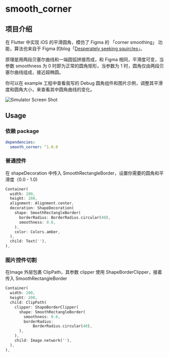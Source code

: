 # smooth_corner
## 项目介绍

在 Flutter 中实现 iOS 的平滑圆角，模仿了 Figma 的 「corner smoothing」 功能，算法也来自于 Figma 的blog「[Desperately seeking squircles](https://www.figma.com/blog/desperately-seeking-squircles/)」。

原理是用两段贝塞尔曲线和一端圆弧拼接而成，和 Figma 相同，平滑度可变，当参数 smoothness 为 0 时即为正常的圆角矩形，当参数为 1 时，圆角仅由两段贝塞尔曲线组成，接近超椭圆。

你可以在 example 工程中查看我写的 Debug 圆角组件和图片示例，调整其平滑度和圆角大小，来查看其中圆角曲线的变化。

![Simulator Screen Shot](https://user-images.githubusercontent.com/17538852/148490341-82821630-e4e7-4858-862d-d74049bd4002.png)

## Usage
### 依赖 package
```yaml
dependencies:
  smooth_corner: ^1.0.0
```

### 普通控件
在 shapeDecoration 中传入 SmoothRectangleBorder，设置你需要的圆角和平滑度（0.0 - 1.0)
```dart
Container(
  width: 200,
  height: 200,
  alignment: Alignment.center,
  decoration: ShapeDecoration(
    shape: SmoothRectangleBorder(
      borderRadius: BorderRadius.circular(40),
      smoothness: 0.6,
    ),
    color: Colors.amber,
  ),
  child: Text(''),
),
```

### 图片控件切割
在Image 外层包裹 ClipPath，其参数 clipper 使用 ShapeBorderClipper，接着传入 SmoothRectangleBorder
```dart
Container(
  width: 200,
  height: 200,
  child: ClipPath(
    clipper: ShapeBorderClipper(
      shape: SmoothRectangleBorder(
        smoothness: 0.6,
        borderRadius:
            BorderRadius.circular(40),
      ),
    ),
    child: Image.network(''),
  ),
),
```
